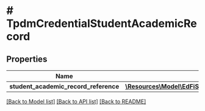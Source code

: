 # # TpdmCredentialStudentAcademicRecord

## Properties

Name | Type | Description | Notes
------------ | ------------- | ------------- | -------------
**student_academic_record_reference** | [**\Resources\Model\EdFiStudentAcademicRecordReference**](EdFiStudentAcademicRecordReference.md) |  |

[[Back to Model list]](../../README.md#models) [[Back to API list]](../../README.md#endpoints) [[Back to README]](../../README.md)
